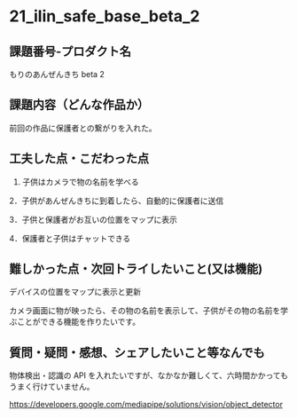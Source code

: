 # 21_ilin_safe_base_beta_2
## 課題番号-プロダクト名

もりのあんぜんきち beta 2

## 課題内容（どんな作品か）

前回の作品に保護者との繋がりを入れた。


## 工夫した点・こだわった点

1. 子供はカメラで物の名前を学べる

2．子供があんぜんきちに到着したら、自動的に保護者に送信

3．子供と保護者がお互いの位置をマップに表示

4．保護者と子供はチャットできる


## 難しかった点・次回トライしたいこと(又は機能)

デバイスの位置をマップに表示と更新

カメラ画面に物が映ったら、その物の名前を表示して、子供がその物の名前を学ぶことができる機能を作りたいです。

## 質問・疑問・感想、シェアしたいこと等なんでも

物体検出・認識の API を入れたいですが、なかなか難しくて、六時間かかってもうまく行けていません。

https://developers.google.com/mediapipe/solutions/vision/object_detector
